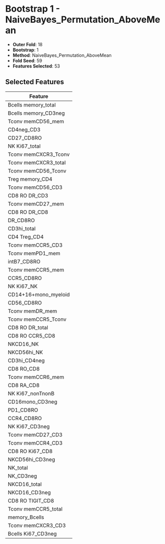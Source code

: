 # Bootstrap 1 - NaiveBayes_Permutation_AboveMean

- **Outer Fold**: 18
- **Bootstrap**: 1
- **Method**: NaiveBayes_Permutation_AboveMean
- **Fold Seed**: 59
- **Features Selected**: 53

## Selected Features

| Feature |
|---------|
| Bcells memory_total |
| Bcells memory_CD3neg |
| Tconv memCD56_mem |
| CD4neg_CD3 |
| CD27_CD8RO |
| NK Ki67_total |
| Tconv memCXCR3_Tconv |
| Tconv memCXCR3_total |
| Tconv memCD56_Tconv |
| Treg memory_CD4 |
| Tconv memCD56_CD3 |
| CD8 RO DR_CD3 |
| Tconv memCD27_mem |
| CD8 RO DR_CD8 |
| DR_CD8RO |
| CD3hi_total |
| CD4 Treg_CD4 |
| Tconv memCCR5_CD3 |
| Tconv memPD1_mem |
| intB7_CD8RO |
| Tconv memCCR5_mem |
| CCR5_CD8RO |
| NK Ki67_NK |
| CD14+16+mono_myeloid |
| CD56_CD8RO |
| Tconv memDR_mem |
| Tconv memCCR5_Tconv |
| CD8 RO DR_total |
| CD8 RO CCR5_CD8 |
| NKCD16_NK |
| NKCD56hi_NK |
| CD3hi_CD4neg |
| CD8 RO_CD8 |
| Tconv memCCR6_mem |
| CD8 RA_CD8 |
| NK Ki67_nonTnonB |
| CD16mono_CD3neg |
| PD1_CD8RO |
| CCR4_CD8RO |
| NK Ki67_CD3neg |
| Tconv memCD27_CD3 |
| Tconv memCCR4_CD3 |
| CD8 RO Ki67_CD8 |
| NKCD56hi_CD3neg |
| NK_total |
| NK_CD3neg |
| NKCD16_total |
| NKCD16_CD3neg |
| CD8 RO TIGIT_CD8 |
| Tconv memCCR5_total |
| memory_Bcells |
| Tconv memCXCR3_CD3 |
| Bcells Ki67_CD3neg |
